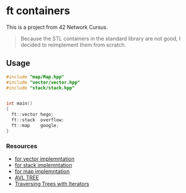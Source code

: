 # ft containers
This is a project from 42 Network Cursus.
>Because the STL containers in the standard library are not good, I decided to reimplement them from scratch.

## Usage

```c++
#include "map/Map.hpp"
#include "vector/vector.hpp"
#include "stack/stack.hpp"


int main()
{
  ft::vector hego;
  ft::stack  overflow;
  ft::map    google;
}
```
### Resources
- [for vector implemntation](https://www.cplusplus.com/reference/vector/vector/)
- [for stack implemntation](https://www.cplusplus.com/reference/stack/stack/)
- [for map implemntation](https://www.cplusplus.com/reference/map/map/)
- [AVL TREE](https://www.programiz.com/dsa/avl-tree)
- [Traversing Trees with Iterators](https://www.cs.odu.edu/~zeil/cs361/latest/Public/treetraversal/index.html)

